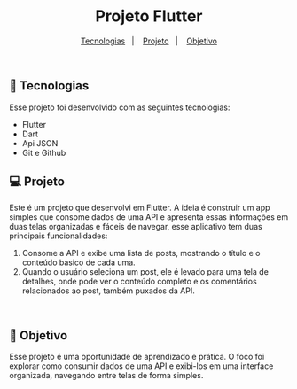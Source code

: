 <h1 align="center"> Projeto Flutter </h1>


<p align="center">
  <a href="#-tecnologias">Tecnologias</a>&nbsp;&nbsp;&nbsp;|&nbsp;&nbsp;&nbsp;
  <a href="#-projeto">Projeto</a>&nbsp;&nbsp;&nbsp;|&nbsp;&nbsp;&nbsp;
  <a href="#-projeto">Objetivo</a>
</p>

<br>


## 🚀 Tecnologias

Esse projeto foi desenvolvido com as seguintes tecnologias:

- Flutter
- Dart
- Api JSON
- Git e Github

## 💻 Projeto

Este é um projeto que desenvolvi em Flutter. A ideia é construir um app simples que consome dados de uma API e apresenta essas informações em duas telas organizadas e fáceis de navegar, esse aplicativo tem duas principais funcionalidades:

1. Consome a API e exibe uma lista de posts, mostrando o título e o conteúdo basico de cada uma.<br>
2. Quando o usuário seleciona um post, ele é levado para uma tela de detalhes, onde pode ver o conteúdo completo e os comentários relacionados ao post, também puxados da API.<br>
<br>

## 🎯 Objetivo<br>

Esse projeto é uma oportunidade de aprendizado e prática. O foco foi explorar como consumir dados de uma API e exibi-los em uma interface organizada, navegando entre telas de forma simples.
